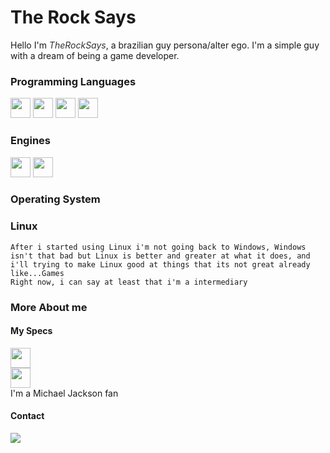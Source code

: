 
# The Rock Says

Hello I'm <em style="color: #333" >TheRockSays</em>, a brazilian guy persona/alter ego.
I'm a simple guy with a dream of being a game developer.

### Programming Languages

<div>
  <img style="height: 32px" src="https://cdn.jsdelivr.net/gh/devicons/devicon/icons/c/c-original.svg" />
  <img style="height: 32px" src="https://cdn.jsdelivr.net/gh/devicons/devicon/icons/cplusplus/cplusplus-original.svg" />
  <img style="height: 32px" src="https://cdn.jsdelivr.net/gh/devicons/devicon/icons/rust/rust-plain.svg" />
  <img style="height: 32px" src="https://cdn.jsdelivr.net/gh/devicons/devicon/icons/go/go-original-wordmark.svg" />
</div>

### Engines

<div style="display: table-cell; vertical-align: middle">
  <img style="height:32px" src="https://cdn.jsdelivr.net/gh/devicons/devicon/icons/godot/godot-original.svg" />
  <img style="height: 32px" src="https://cdn.jsdelivr.net/gh/devicons/devicon/icons/unity/unity-original.svg" />
<div>

### Operating System
  ### Linux
    After i started using Linux i'm not going back to Windows, Windows isn't that bad but Linux is better and greater at what it does, and i'll trying to make Linux good at things that its not great already like...Games
    Right now, i can say at least that i'm a intermediary 
### More About me
  
  
#### My Specs
  <div>
    <img id="processor" style="height:32px" src="https://img.shields.io/badge/AMD-Ryzen_5_1600_12nm-ED1C24?style=for-the-badge&logo=amd&logoColor=white"/>
  </div>
  <div>
    <img id="processor" style="height:32px" src="https://img.shields.io/badge/AMD-Radeon_RX_500-ED1C24?style=for-the-badge&logo=amd&logoColor=white"/>
  </div>
I'm a Michael Jackson fan

  
#### Contact

<div>
  <a href="https://steamcommunity.com/id/TheRockSays/">
    <img src="https://img.shields.io/badge/Steam-000000?style=for-the-badge&logo=steam&logoColor=white">
  </a>
</div>
